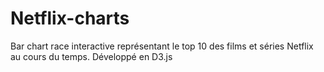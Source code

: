 # Netflix-charts
Bar chart race interactive représentant le top 10 des films et séries Netflix au cours du temps.
Développé en D3.js

